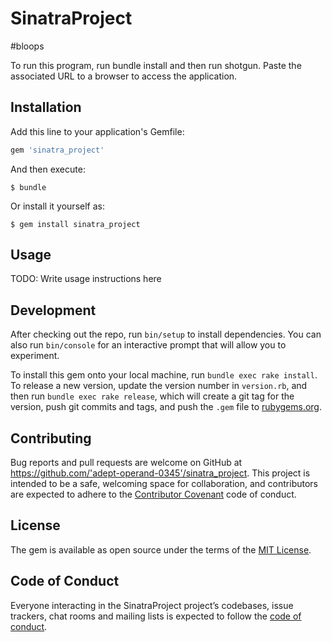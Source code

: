 # SinatraProject
#bloops

To run this program, run bundle install and then run shotgun. Paste the associated URL to a browser to access the application.

## Installation

Add this line to your application's Gemfile:

```ruby
gem 'sinatra_project'
```

And then execute:

    $ bundle

Or install it yourself as:

    $ gem install sinatra_project

## Usage

TODO: Write usage instructions here

## Development

After checking out the repo, run `bin/setup` to install dependencies. You can also run `bin/console` for an interactive prompt that will allow you to experiment.

To install this gem onto your local machine, run `bundle exec rake install`. To release a new version, update the version number in `version.rb`, and then run `bundle exec rake release`, which will create a git tag for the version, push git commits and tags, and push the `.gem` file to [rubygems.org](https://rubygems.org).

## Contributing

Bug reports and pull requests are welcome on GitHub at https://github.com/'adept-operand-0345'/sinatra_project. This project is intended to be a safe, welcoming space for collaboration, and contributors are expected to adhere to the [Contributor Covenant](http://contributor-covenant.org) code of conduct.

## License

The gem is available as open source under the terms of the [MIT License](https://opensource.org/licenses/MIT).

## Code of Conduct

Everyone interacting in the SinatraProject project’s codebases, issue trackers, chat rooms and mailing lists is expected to follow the [code of conduct](https://github.com/'adept-operand-0345'/sinatra_project/blob/master/CODE_OF_CONDUCT.md).
